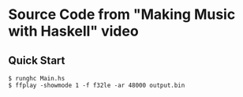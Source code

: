 # Source Code from "Making Music with Haskell" video

## Quick Start

```console
$ runghc Main.hs
$ ffplay -showmode 1 -f f32le -ar 48000 output.bin
```
